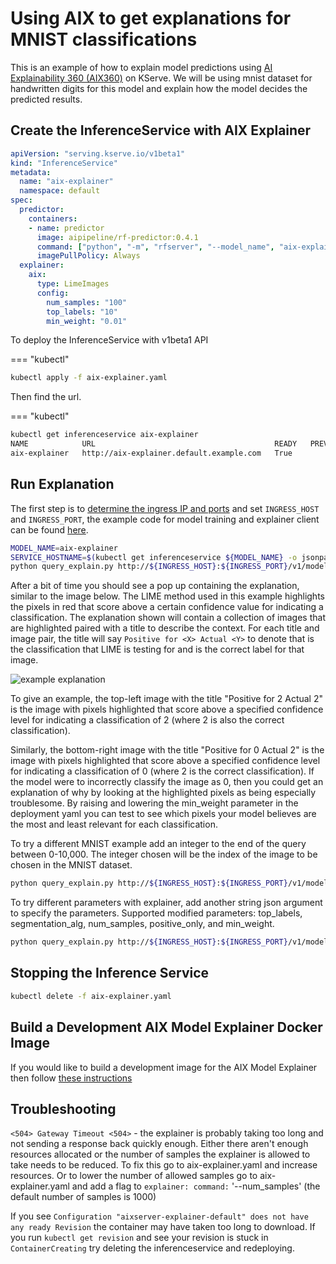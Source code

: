 # Using AIX to get explanations for MNIST classifications

This is an example of how to explain model predictions using [AI Explainability 360 (AIX360)](https://ai-explainability-360.org/) on KServe.
We will be using mnist dataset for handwritten digits for this model and explain how the model decides the predicted results.

## Create the InferenceService with AIX Explainer

```yaml
apiVersion: "serving.kserve.io/v1beta1"
kind: "InferenceService"
metadata:
  name: "aix-explainer"
  namespace: default
spec:
  predictor:
    containers:
    - name: predictor
      image: aipipeline/rf-predictor:0.4.1
      command: ["python", "-m", "rfserver", "--model_name", "aix-explainer"]
      imagePullPolicy: Always
  explainer:
    aix:
      type: LimeImages
      config:
        num_samples: "100"
        top_labels: "10"
        min_weight: "0.01"
``` 
To deploy the InferenceService with v1beta1 API

=== "kubectl"
```bash
kubectl apply -f aix-explainer.yaml
```

Then find the url.

=== "kubectl"
```bash
kubectl get inferenceservice aix-explainer
NAME            URL                                        READY   PREV   LATEST   PREVROLLEDOUTREVISION   LATESTREADYREVISION                     AGE
aix-explainer   http://aix-explainer.default.example.com   True           100                              aix-explainer-predictor-default-00001   43m
```

## Run Explanation
The first step is to [determine the ingress IP and ports](../../../../get_started/first_isvc.md#4-determine-the-ingress-ip-and-ports) and set `INGRESS_HOST` and `INGRESS_PORT`, the example code for model training and explainer client can be found [here](https://github.com/kserve/kserve/blob/master/docs/samples/explanation/aix/mnist).

```bash
MODEL_NAME=aix-explainer
SERVICE_HOSTNAME=$(kubectl get inferenceservice ${MODEL_NAME} -o jsonpath='{.status.url}' | cut -d "/" -f 3)
python query_explain.py http://${INGRESS_HOST}:${INGRESS_PORT}/v1/models/${MODEL_NAME}:explain ${SERVICE_HOSTNAME}
```

After a bit of time you should see a pop up containing the explanation, similar to the image below. The LIME method used in this example highlights the pixels in red that score above a certain confidence value for indicating a classification. The explanation shown will contain a collection of images that are highlighted paired with a title to describe the context. For each title and image pair, the title will say `Positive for <X> Actual <Y>` to denote that <X> is the classification that LIME is testing for and <Y> is the correct label for that image.
  
![example explanation](aix-explanation.png)

To give an example, the top-left image with the title "Positive for 2 Actual 2" is the image with pixels highlighted that score above a specified confidence level for indicating a classification of 2 (where 2 is also the correct classification). 

Similarly, the bottom-right image with the title "Positive for 0 Actual 2" is the image with pixels highlighted that score above a specified confidence level for indicating a classification of 0 (where 2 is the correct classification). If the model were to incorrectly classify the image as 0, then you could get an explanation of why by looking at the highlighted pixels as being especially troublesome. By raising and lowering the min_weight parameter in the deployment yaml you can test to see which pixels your model believes are the most and least relevant for each classification.

To try a different MNIST example add an integer to the end of the query between 0-10,000. The integer chosen will be the index of the image to be chosen in the MNIST dataset.

```bash
python query_explain.py http://${INGRESS_HOST}:${INGRESS_PORT}/v1/models/${MODEL_NAME}:explain ${SERVICE_HOSTNAME} 100
```
To try different parameters with explainer, add another string json argument to specify the parameters. Supported modified parameters: top_labels, segmentation_alg, num_samples, positive_only, and min_weight. 

```bash
python query_explain.py http://${INGRESS_HOST}:${INGRESS_PORT}/v1/models/${MODEL_NAME}:explain ${SERVICE_HOSTNAME} 100 '{"top_labels":"10"}'

```

## Stopping the Inference Service

```bash
kubectl delete -f aix-explainer.yaml
```

## Build a Development AIX Model Explainer Docker Image

If you would like to build a development image for the AIX Model Explainer then follow [these instructions](https://github.com/kserve/kserve/blob/master/python/aixexplainer/README.md#build-a-development-aix-model-explainer-docker-image)

## Troubleshooting

`<504> Gateway Timeout <504>` - the explainer is probably taking too long and not sending a response back quickly enough. Either there aren't enough resources allocated or the number of samples the explainer is allowed to take needs to be reduced. To fix this go to aix-explainer.yaml and increase resources. Or to lower the number of allowed samples go to aix-explainer.yaml and add a flag to `explainer: command:` '--num_samples' (the default number of samples is 1000)

If you see `Configuration "aixserver-explainer-default" does not have any ready Revision` the container may have taken too long to download. If you run `kubectl get revision` and see your revision is stuck in `ContainerCreating` try deleting the inferenceservice and redeploying.
